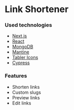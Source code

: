 # Link Shortener

### Used technologies
- [Next.js](https://nextjs.org/)
- [React](https://reactjs.org/)
- [MongoDB](https://www.mongodb.com/)
- [Mantine](https://mantine.dev/)
- [Tabler Icons](https://tabler-icons.io/)
- [Cypress](https://www.cypress.io/)


### Features
- Shorten links
- Custom slugs
- Preview links
- Edit links
